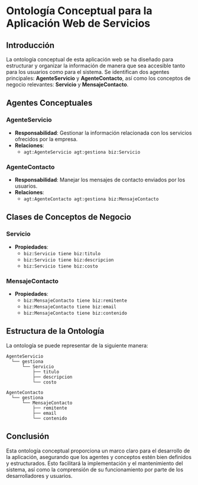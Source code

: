 # Ontología Conceptual para la Aplicación Web de Servicios

## Introducción
La ontología conceptual de esta aplicación web se ha diseñado para estructurar y organizar la información de manera que sea accesible tanto para los usuarios como para el sistema. Se identifican dos agentes principales: **AgenteServicio** y **AgenteContacto**, así como los conceptos de negocio relevantes: **Servicio** y **MensajeContacto**.

## Agentes Conceptuales

### AgenteServicio
- **Responsabilidad**: Gestionar la información relacionada con los servicios ofrecidos por la empresa.
- **Relaciones**:
  - `agt:AgenteServicio agt:gestiona biz:Servicio`

### AgenteContacto
- **Responsabilidad**: Manejar los mensajes de contacto enviados por los usuarios.
- **Relaciones**:
  - `agt:AgenteContacto agt:gestiona biz:MensajeContacto`

## Clases de Conceptos de Negocio

### Servicio
- **Propiedades**:
  - `biz:Servicio tiene biz:titulo`
  - `biz:Servicio tiene biz:descripcion`
  - `biz:Servicio tiene biz:costo`

### MensajeContacto
- **Propiedades**:
  - `biz:MensajeContacto tiene biz:remitente`
  - `biz:MensajeContacto tiene biz:email`
  - `biz:MensajeContacto tiene biz:contenido`

## Estructura de la Ontología
La ontología se puede representar de la siguiente manera:

```
AgenteServicio
  └── gestiona
      └── Servicio
          ├── titulo
          ├── descripcion
          └── costo

AgenteContacto
  └── gestiona
      └── MensajeContacto
          ├── remitente
          ├── email
          └── contenido
```

## Conclusión
Esta ontología conceptual proporciona un marco claro para el desarrollo de la aplicación, asegurando que los agentes y conceptos estén bien definidos y estructurados. Esto facilitará la implementación y el mantenimiento del sistema, así como la comprensión de su funcionamiento por parte de los desarrolladores y usuarios.